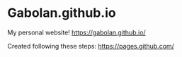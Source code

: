 # Gabolan.github.io
My personal website! https://gabolan.github.io/

Created following these steps: https://pages.github.com/

